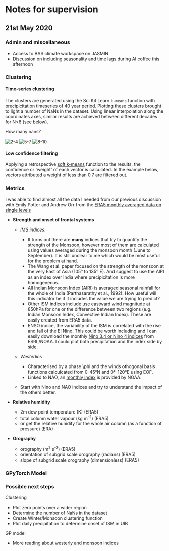 # Notes for supervision

## 21st May 2020

### Admin and miscellaneous

* Access to BAS climate workspace on JASMIN
* Discussion on including seasonality and time lags during AI coffee this afternoon

### Clustering

#### Time-series clustering

The clusters are generated using the Sci Kit Learn `k-means` function with precipicitation timeseries of 40 year period. Plotting these clusters brought to light a number of NaNs in the dataset. Using linear interpolation along the coordinates axes, similar results are achieved between different decades for N<6 (see below).

How many nans?

![2-4](https://dl.dropboxusercontent.com/s/4az1r59pc1tpox5/Screenshot%202020-05-18%20at%2015.14.57.png?dl=0)
![5-7](https://dl.dropboxusercontent.com/s/1ycrub5jjqgc6mt/Screenshot%202020-05-18%20at%2015.14.03.png?dl=0)
![8-10](https://dl.dropboxusercontent.com/s/z3kafm55ye62rti/Screenshot%202020-05-18%20at%2015.12.08.png?dl=0)

#### Low confidence filtering

Applying a retrospective [soft k-means](https://towardsdatascience.com/confidence-in-k-means-d7d3a13ca856) function to the results, the confidence or 'weight' of each vector is calculated. In the example below, vectors attributed a weight of less than 0.7 are filtered out.

### Metrics

I was able to find almost all the data I needed from our previous discussion with Emily Potter and Andrew Orr from the [ERA5 monthly averaged data on single levels](https://cds.climate.copernicus.eu/cdsapp#!/dataset/reanalysis-era5-single-levels-monthly-means?tab=overview)

* __Strength and onset of frontal systems__

  * _IMS indices_. 
    * It turns out there are __many__ indices that try to quantify the strength of the Monsoon, however most of them are calculated using values averaged during the monsoon month (June to September). It is still unclear to me which would be most useful for the problem at hand.
    * The Wang et al. paper focused on the strength of the monsoon at the very East of Asia (105° to 135° E). And suggest to use the AIRI as an index over India where precipicitation is more homogeneous.
    * All Indian Monsoon Index (AIRI) is averaged seasonal rainfall for the whole of India (Parthasarathy et al., 1992). How useful will this indicator be if it includes the value we are trying to predict?
    * Other ISM indices include use eastward wind magnitude at 850hPa for one or the difference between two regions (e.g. Indian Monsoon Index, Convective Indian Index). These are easily created from ERA5 data.
    * ENSO indice, the variability of the ISM is correlated with the rise and fall of the El Nino. This could be worth including and I can easily download the monthly [Nino 3.4 or Nino 4 indices](https://climatedataguide.ucar.edu/climate-data/nino-sst-indices-nino-12-3-34-4-oni-and-tni) from ESRL/NOAA. I could plot both precipitation and the index side by side.

  * _Westerlies_
    * Characterised by a phase \phi and the winds othogonal basis functions calculcated from 0-45°N and 0°-120°E using EOF.
    * Linked to NAO, an [monthly index](https://www.cpc.ncep.noaa.gov/products/precip/CWlink/pna/norm.nao.monthly.b5001.current.ascii.table)  is provided by NOAA.

  * Start with Nino and NAO indices and try to understand the impact of the others better.

* __Relative humidity__
  * 2m dew point temperature (K) (ERA5)
  * total column water vapour (kg m<sup>-2</sup>) (ERA5)
  * or get the relative hunidity for the whole air column (as a function of pressure) (ERA)

* __Orography__
  * orography (m<sup>2</sup> s<sup>-2</sup>) (ERA5)
  * orientation of subgrid scale orography (radians) (ERA5)
  * slope of subgrid scale orography (dimensionless) (ERA5)

### GPyTorch Model

### Possible next steps

Clustering

* Plot zero points over a wider region
* Determine the number of NaNs in the dataset
* Create Winter/Monsoon clustering function
* Plot daily precipitation to determine onset of ISM in UIB

GP model

* More reading about westerly and monsoon indices
